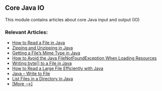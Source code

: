 ## Core Java IO

This module contains articles about core Java input and output (IO)

### Relevant Articles: 
- [How to Read a File in Java](https://www.baeldung.com/reading-file-in-java)
- [Zipping and Unzipping in Java](https://www.baeldung.com/java-compress-and-uncompress)
- [Getting a File’s Mime Type in Java](https://www.baeldung.com/java-file-mime-type)
- [How to Avoid the Java FileNotFoundException When Loading Resources](https://www.baeldung.com/java-classpath-resource-cannot-be-opened)
- [Writing byte[] to a File in Java](https://www.baeldung.com/java-write-byte-array-file)
- [How to Read a Large File Efficiently with Java](https://www.baeldung.com/java-read-lines-large-file)
- [Java – Write to File](https://www.baeldung.com/java-write-to-file)
- [List Files in a Directory in Java](https://www.baeldung.com/java-list-directory-files)
- [[More -->]](/core-java-modules/core-java-io-2)
